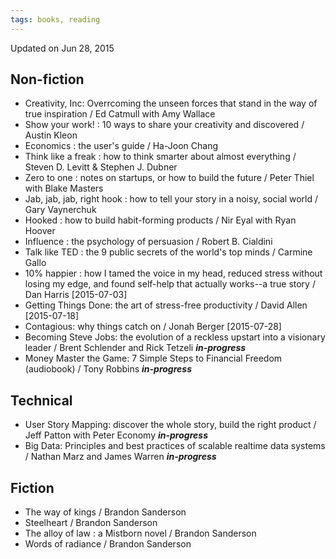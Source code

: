 ```yaml
---
tags: books, reading
---
```


Updated on Jun 28, 2015

## Non-fiction

* Creativity, Inc: Overrcoming the unseen forces that stand in the way of true inspiration / Ed Catmull with Amy Wallace
* Show your work! : 10 ways to share your creativity and discovered / Austin Kleon
* Economics : the user's guide / Ha-Joon Chang
* Think like a freak : how to think smarter about almost everything / Steven D. Levitt & Stephen J. Dubner
* Zero to one : notes on startups, or how to build the future / Peter Thiel with Blake Masters
* Jab, jab, jab, right hook : how to tell your story in a noisy, social world / Gary Vaynerchuk
* Hooked : how to build habit-forming products / Nir Eyal with Ryan Hoover
* Influence : the psychology of persuasion / Robert B. Cialdini
* Talk like TED : the 9 public secrets of the world's top minds / Carmine Gallo
* 10% happier : how I tamed the voice in my head, reduced stress without losing my edge, and found self-help that actually works--a true story / Dan Harris [2015-07-03]
* Getting Things Done: the art of stress-free productivity / David Allen [2015-07-18]
* Contagious: why things catch on / Jonah Berger [2015-07-28]
* Becoming Steve Jobs: the evolution of a reckless upstart into a visionary leader / Brent Schlender and Rick Tetzeli **_in-progress_**
* Money Master the Game: 7 Simple Steps to Financial Freedom (audiobook) / Tony Robbins **_in-progress_**

## Technical
* User Story Mapping: discover the whole story, build the right product / Jeff Patton with Peter Economy **_in-progress_**
* Big Data: Principles and best practices of scalable realtime data systems / Nathan Marz and James Warren **_in-progress_**


## Fiction

* The way of kings / Brandon Sanderson
* Steelheart / Brandon Sanderson
* The alloy of law : a Mistborn novel / Brandon Sanderson
* Words of radiance / Brandon Sanderson

